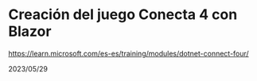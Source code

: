 # Creación del juego Conecta 4 con Blazor

https://learn.microsoft.com/es-es/training/modules/dotnet-connect-four/

2023/05/29
